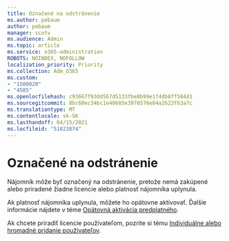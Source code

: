 ```yaml
---
title: Označené na odstránenie
ms.author: pebaum
author: pebaum
manager: scotv
ms.audience: Admin
ms.topic: article
ms.service: o365-administration
ROBOTS: NOINDEX, NOFOLLOW
localization_priority: Priority
ms.collection: Adm_O365
ms.custom:
- "1500020"
- "4585"
ms.openlocfilehash: c93667f93dd567d5133fbe8b99e1f4db8ff584d1
ms.sourcegitcommit: 8bc60ec34bc1e40685e3976576e04a2623f63a7c
ms.translationtype: MT
ms.contentlocale: sk-SK
ms.lasthandoff: 04/15/2021
ms.locfileid: "51823874"
---
```

# <a name="marked-for-removal"></a>Označené na odstránenie

Nájomník môže byť označený na odstránenie, pretože nemá zakúpené alebo priradené žiadne licencie alebo platnosť nájomníka uplynula. 

Ak platnosť nájomníka uplynula, môžete ho opätovne aktivovať. Ďalšie informácie nájdete v téme [Opätovná aktivácia predplatného](https://docs.microsoft.com/microsoft-365/commerce/subscriptions/reactivate-your-subscription?view=o365-worldwide).

Ak chcete priradiť licencie používateľom, pozrite si tému [Individuálne alebo hromadné pridanie používateľov](https://support.office.com/article/Assign-or-remove-licenses-for-Office-365-for-business-997596b5-4173-4627-b915-36abac6786dc).
